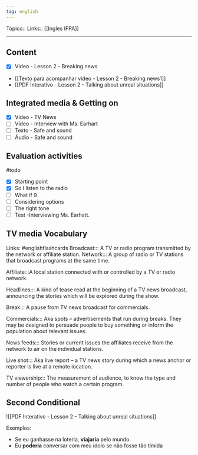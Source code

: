 ```yaml
---
tag: english
---
```

Tópico::
Links:: [[Ingles IFPA]]

---

## Content
- [x] Video - Lesson 2 - Breaking news
- [[Texto para acompanhar vídeo - Lesson 2 - Breaking news1]]
- [[PDF Interativo - Lesson 2 - Talking about unreal situations]]
## Integrated media & Getting on

- [x] Vídeo - TV News
- [ ] Vídeo - Interview with Ms. Earhart
- [ ] Texto - Safe and sound
- [ ] Áudio - Safe and sound

## Evaluation activities

#todo 
- [x] Starting point
- [x] So I listen to the radio
- [ ] What if 9
- [ ] Considering options
- [ ] The right tone
- [ ] Test -Interviewing Ms. Earhatt.

## TV media Vocabulary
Links: #englishflashcards
Broadcast::: A TV or radio program transmitted by the network or affiliate station.
Network::: A group of radio or TV stations that broadcast programs at the same time.
<!--SR:!2023-03-24,3,250!2023-03-24,3,250-->
Affiliate:::A local station connected with or controlled by a TV or radio network.
<!--SR:!2023-03-24,3,250!2023-03-24,3,250-->
Headlines::: A kind of tease read at the beginning of a TV news broadcast, announcing the stories which will be explored during the show.
<!--SR:!2023-03-24,3,250!2023-03-24,3,250-->
Break::: A pause from TV news broadcast for commercials.
<!--SR:!2023-03-24,3,250!2023-03-24,3,250-->
Commercials::: Aka spots – advertisements that run during breaks. They may be designed to persuade people to buy something or inform the population about relevant issues.
<!--SR:!2023-03-24,3,250!2023-03-24,3,250-->
News feeds::: Stories or current issues the affiliates receive from the network to air on the individual stations.
<!--SR:!2023-03-24,3,250!2023-03-24,3,250-->
Live shot::: Aka live report – a TV news story during which a news anchor or reporter is live at a remote location.
<!--SR:!2023-03-24,3,250!2023-03-24,3,250-->
TV viewership::: The measurement of audience, to know the type and number of people who watch a certain program.
<!--SR:!2023-03-24,3,250!2023-03-24,3,250-->

## Second Conditional


![[PDF Interativo - Lesson 2 - Talking about unreal situations]]

Exemplos:
- Se eu ganhasse na loteria, **viajaria** pelo mundo.
- Eu **poderia** conversar com meu ídolo se não fosse tão tímida
